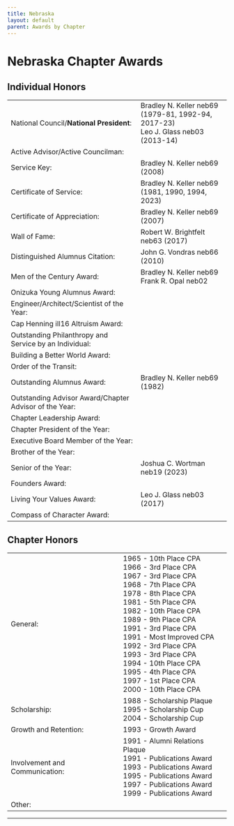 ```yaml
---
title: Nebraska
layout: default
parent: Awards by Chapter
---
```


<link rel="stylesheet" href="{{ '/assets/css/by_chapter.css' | relative_url }}">

# Nebraska Chapter Awards

## Individual Honors

<table>
<tbody>

<tr>
<td>National Council/<b>National President</b>:</td>
<td>Bradley N. Keller neb69 (1979-81, 1992-94, 2017-23)
<br>Leo J. Glass neb03 (2013-14)
</td></tr>

<tr>
<td>Active Advisor/Active Councilman:</td>
<td>
</td></tr>

<tr>
<td>Service Key:</td>
<td>Bradley N. Keller neb69 (2008)
</td></tr>

<tr>
<td>Certificate of Service:</td>
<td>Bradley N. Keller neb69 (1981, 1990, 1994, 2023)
</td></tr>

<tr>
<td>Certificate of Appreciation:</td>
<td>Bradley N. Keller neb69 (2007)
</td></tr>

<tr>
<td>Wall of Fame:</td>
<td>Robert W. Brightfelt neb63 (2017)
</td></tr>

<tr>
<td>Distinguished Alumnus Citation:</td>
<td>John G. Vondras neb66 (2010)
</td></tr>

<tr>
<td>Men of the Century Award:</td>
<td>Bradley N. Keller neb69
<br>Frank R. Opal neb02
</td></tr>

<tr>
<td>Onizuka Young Alumnus Award:</td>
<td>
</td></tr>

<tr>
<td>Engineer/Architect/Scientist of the Year:</td>
<td>
</td></tr>

<tr>
<td>Cap Henning ill16 Altruism Award:</td>
<td>
</td></tr>

<tr>
<td>Outstanding Philanthropy and Service by an Individual:</td>
<td>
</td></tr>

<tr>
<td>Building a Better World Award:</td>
<td>
</td></tr>
<tr>

<td>Order of the Transit:</td>
<td>
</td></tr>

<tr>
<td>Outstanding Alumnus Award:</td>
<td>Bradley N. Keller neb69 (1982)
</td></tr>

<tr>
<td>Outstanding Advisor Award/Chapter Advisor of the Year:</td>
<td>
</td></tr>

<tr>
<td>Chapter Leadership Award:</td>
<td>
</td></tr>

<tr>
<td>Chapter President of the Year:</td>
<td>
</td></tr>

<tr>
<td>Executive Board Member of the Year:</td>
<td>
</td></tr>

<tr>
<td>Brother of the Year:</td>
<td>
</td></tr>

<tr>
<td>Senior of the Year:</td>
<td>Joshua C. Wortman neb19 (2023)
</td></tr>

<tr>
<td>Founders Award:</td>
<td>
</td></tr>

<tr>
<td>Living Your Values Award:</td>
<td>Leo J. Glass neb03 (2017)
</td></tr>

<tr>
<td>Compass of Character Award:</td>
<td>
</td></tr>

</tbody>
</table>

## Chapter Honors

<table>
<tbody>

<tr>
<td>General:</td>
<td>1965 - 10th Place CPA
<br>1966 - 3rd Place CPA
<br>1967 - 3rd Place CPA
<br>1968 - 7th Place CPA
<br>1978 - 8th Place CPA
<br>1981 - 5th Place CPA
<br>1982 - 10th Place CPA
<br>1989 - 9th Place CPA
<br>1991 - 3rd Place CPA
<br>1991 - Most Improved CPA
<br>1992 - 3rd Place CPA
<br>1993 - 3rd Place CPA
<br>1994 - 10th Place CPA
<br>1995 - 4th Place CPA
<br>1997 - 1st Place CPA
<br>2000 - 10th Place CPA
</td></tr>

<tr>
<td>Scholarship:</td>
<td>1988 - Scholarship Plaque
<br>1995 - Scholarship Cup
<br>2004 - Scholarship Cup
</td></tr>

<tr>
<td>Growth and Retention:</td>
<td>1993 - Growth Award
</td></tr>

<tr>
<td>Involvement and Communication:</td>
<td>1991 - Alumni Relations Plaque
<br>1991 - Publications Award
<br>1993 - Publications Award
<br>1995 - Publications Award
<br>1997 - Publications Award
<br>1999 - Publications Award
</td></tr>

<tr>
<td>Other:</td>
<td>
</td></tr>

</tbody>
</table>

---
